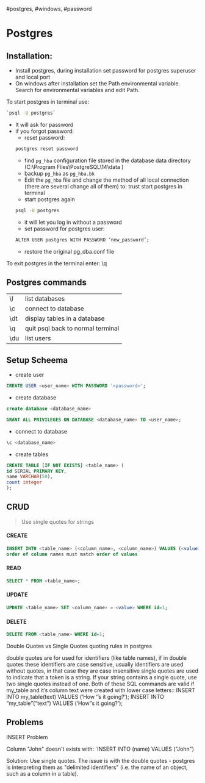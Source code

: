 #postgres, #windows, #password

# Postgres

## Installation:
- Install postgres, during installation set password for postgres superuser and local port
- On windows after installation set the Path environmental variable. Search for environmental variables and edit Path.


To start postgres in terminal use: 
```bash
`psql -U postgres`
```
- It will ask for password
- if you forgot password: 
    - reset password:
    ```bash
    postgres reset password
    ```
    - find `pg_hba` configuration file stored in the database data directory (C:\Program Files\PostgreSQL\14\data )
    - backup `pg_hba` as `pg_hba.bk`
    - Edit the `pg_hba` file and change the method of all local connection (there are several change all of them)  to: trust
    start postgres in terminal
    - start postgres again
    ```bash
    psql -U postgres
    ```
    - it will let you log in without a password
    - set password for postgres user:
    ```bash
    ALTER USER postgres WITH PASSWORD ‘new_password’;
    ```
    - restore the original pg_dba.conf file

To exit postgres in the terminal enter: \q


## Postgres commands
<table>
<tr><td>\l</td><td>list databases</td></tr>
<tr><td>\c</td><td>connect to database</td></tr>
<tr><td>\dt</td><td>display tables in a database</td></tr>
<tr><td>\q</td><td>quit psql back to normal terminal</td></tr>
<tr><td>\du</td><td>list users</td></tr>
</table>


## Setup Scheema
- create user
```sql
CREATE USER <user_name> WITH PASSWORD '<password>';
```
- create database
```sql
create database <database_name>
```
```sql
GRANT ALL PRIVILEGES ON DATABASE <database_name> TO <user_name>;
```

- connect to database
```bash
\c <database_name>
```
- create tables
```sql
CREATE TABLE [IF NOT EXISTS] <table_name> (
id SERIAL PRIMARY KEY,
name VARCHAR(50),
count integer
);
```

## CRUD
> Use single quotes for strings

#### CREATE
```sql
INSERT INTO <table_name> (<column_name>, <column_name>) VALUES (<value>, <value>);
order of column names must match order of values
```
#### READ
```sql
SELECT * FROM <table_name>;
```

#### UPDATE
```sql
UPDATE <table_name> SET <column_name> = <value> WHERE id=1;
```
#### DELETE
```sql
DELETE FROM <table_name> WHERE id=1;
```

Double Quotes vs Single Quotes
quoting rules in postgres

double quotes are for used for identifiers (like table names), if in double quotes these identifiers are case sensitive, usually identifiers are used without quotes, in that case they are case insensitive
single quotes are used to indicate that a token is a string. If your string contains a single quote, use two single quotes instead of one. Both of these SQL commands are valid if my_table and it’s column text were created with lower case letters::
INSERT INTO my_table(text) VALUES (‘How ‘’s it going?’);
INSERT INTO “my_table”(“text”) VALUES (‘How’’s it going?’);


## Problems

INSERT Problem

Column "John" doesn't exists with:
`INSERT INTO <table> (name) VALUES ("John")

Solution:
Use single quotes. The issue is with the double quotes - postgres is interpreting them as "delimited identifiers" (i.e. the name of an object, such as a column in a table).




